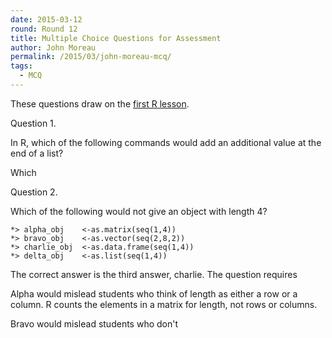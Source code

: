 ```yaml
---
date: 2015-03-12
round: Round 12
title: Multiple Choice Questions for Assessment
author: John Moreau
permalink: /2015/03/john-moreau-mcq/
tags:
  - MCQ
---
```

These questions draw on the [first R lesson](http://swcarpentry.github.io/r-novice-inflammation/01-starting-with-data.html). 

Question 1. 

In R, which of the following commands would add an additional value at the end of a list?

Which 

Question 2. 

Which of the following would not give an object with length 4?

    *> alpha_obj    <-as.matrix(seq(1,4))
    *> bravo_obj    <-as.vector(seq(2,8,2))
    *> charlie_obj  <-as.data.frame(seq(1,4))
    *> delta_obj    <-as.list(seq(1,4))

The correct answer is the third answer, charlie. The question requires 

Alpha would mislead students who think of length as either a row or a column. R counts the elements in a matrix for length, not rows or columns.

Bravo would mislead students who don't
